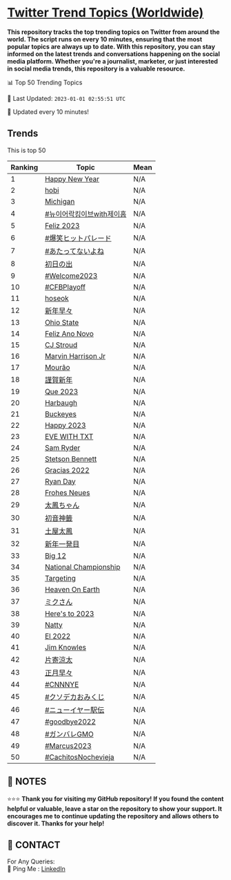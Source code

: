 [Twitter Trend Topics (Worldwide)](https://github.com/ErcinDedeoglu/Twitter-Trend-Topics)
==========

**This repository tracks the top trending topics on Twitter from around the world. 
The script runs on every 10 minutes, ensuring that the most popular topics are always up to date. 
With this repository, you can stay informed on the latest trends and conversations happening on the social media platform. 
Whether you're a journalist, marketer, or just interested in social media trends, this repository is a valuable resource.**


📊 Top 50 Trending Topics

📆 Last Updated: `2023-01-01 02:55:51 UTC`

🔧 Updated every 10 minutes!


## Trends

This is top 50

| Ranking | Topic | Mean |
| ------- | ------------ | ------------ |
| 1 | [Happy New Year](http://twitter.com/search?q=Happy+New+Year) | N/A |
| 2 | [hobi](http://twitter.com/search?q=hobi) | N/A |
| 3 | [Michigan](http://twitter.com/search?q=Michigan) | N/A |
| 4 | [#뉴이어락킹이브with제이홉](http://twitter.com/search?q=%23%eb%89%b4%ec%9d%b4%ec%96%b4%eb%9d%bd%ed%82%b9%ec%9d%b4%eb%b8%8cwith%ec%a0%9c%ec%9d%b4%ed%99%89) | N/A |
| 5 | [Feliz 2023](http://twitter.com/search?q=Feliz+2023) | N/A |
| 6 | [#爆笑ヒットパレード](http://twitter.com/search?q=%23%e7%88%86%e7%ac%91%e3%83%92%e3%83%83%e3%83%88%e3%83%91%e3%83%ac%e3%83%bc%e3%83%89) | N/A |
| 7 | [#あたってないよね](http://twitter.com/search?q=%23%e3%81%82%e3%81%9f%e3%81%a3%e3%81%a6%e3%81%aa%e3%81%84%e3%82%88%e3%81%ad) | N/A |
| 8 | [初日の出](http://twitter.com/search?q=%e5%88%9d%e6%97%a5%e3%81%ae%e5%87%ba) | N/A |
| 9 | [#Welcome2023](http://twitter.com/search?q=%23Welcome2023) | N/A |
| 10 | [#CFBPlayoff](http://twitter.com/search?q=%23CFBPlayoff) | N/A |
| 11 | [hoseok](http://twitter.com/search?q=hoseok) | N/A |
| 12 | [新年早々](http://twitter.com/search?q=%e6%96%b0%e5%b9%b4%e6%97%a9%e3%80%85) | N/A |
| 13 | [Ohio State](http://twitter.com/search?q=Ohio+State) | N/A |
| 14 | [Feliz Ano Novo](http://twitter.com/search?q=Feliz+Ano+Novo) | N/A |
| 15 | [CJ Stroud](http://twitter.com/search?q=CJ+Stroud) | N/A |
| 16 | [Marvin Harrison Jr](http://twitter.com/search?q=Marvin+Harrison+Jr) | N/A |
| 17 | [Mourão](http://twitter.com/search?q=Mour%c3%a3o) | N/A |
| 18 | [謹賀新年](http://twitter.com/search?q=%e8%ac%b9%e8%b3%80%e6%96%b0%e5%b9%b4) | N/A |
| 19 | [Que 2023](http://twitter.com/search?q=Que+2023) | N/A |
| 20 | [Harbaugh](http://twitter.com/search?q=Harbaugh) | N/A |
| 21 | [Buckeyes](http://twitter.com/search?q=Buckeyes) | N/A |
| 22 | [Happy 2023](http://twitter.com/search?q=Happy+2023) | N/A |
| 23 | [EVE WITH TXT](http://twitter.com/search?q=EVE+WITH+TXT) | N/A |
| 24 | [Sam Ryder](http://twitter.com/search?q=Sam+Ryder) | N/A |
| 25 | [Stetson Bennett](http://twitter.com/search?q=Stetson+Bennett) | N/A |
| 26 | [Gracias 2022](http://twitter.com/search?q=Gracias+2022) | N/A |
| 27 | [Ryan Day](http://twitter.com/search?q=Ryan+Day) | N/A |
| 28 | [Frohes Neues](http://twitter.com/search?q=Frohes+Neues) | N/A |
| 29 | [太鳳ちゃん](http://twitter.com/search?q=%e5%a4%aa%e9%b3%b3%e3%81%a1%e3%82%83%e3%82%93) | N/A |
| 30 | [初音神籤](http://twitter.com/search?q=%e5%88%9d%e9%9f%b3%e7%a5%9e%e7%b1%a4) | N/A |
| 31 | [土屋太鳳](http://twitter.com/search?q=%e5%9c%9f%e5%b1%8b%e5%a4%aa%e9%b3%b3) | N/A |
| 32 | [新年一発目](http://twitter.com/search?q=%e6%96%b0%e5%b9%b4%e4%b8%80%e7%99%ba%e7%9b%ae) | N/A |
| 33 | [Big 12](http://twitter.com/search?q=Big+12) | N/A |
| 34 | [National Championship](http://twitter.com/search?q=National+Championship) | N/A |
| 35 | [Targeting](http://twitter.com/search?q=Targeting) | N/A |
| 36 | [Heaven On Earth](http://twitter.com/search?q=Heaven+On+Earth) | N/A |
| 37 | [ミクさん](http://twitter.com/search?q=%e3%83%9f%e3%82%af%e3%81%95%e3%82%93) | N/A |
| 38 | [Here's to 2023](http://twitter.com/search?q=Here%27s+to+2023) | N/A |
| 39 | [Natty](http://twitter.com/search?q=Natty) | N/A |
| 40 | [El 2022](http://twitter.com/search?q=El+2022) | N/A |
| 41 | [Jim Knowles](http://twitter.com/search?q=Jim+Knowles) | N/A |
| 42 | [片寄涼太](http://twitter.com/search?q=%e7%89%87%e5%af%84%e6%b6%bc%e5%a4%aa) | N/A |
| 43 | [正月早々](http://twitter.com/search?q=%e6%ad%a3%e6%9c%88%e6%97%a9%e3%80%85) | N/A |
| 44 | [#CNNNYE](http://twitter.com/search?q=%23CNNNYE) | N/A |
| 45 | [#クソデカおみくじ](http://twitter.com/search?q=%23%e3%82%af%e3%82%bd%e3%83%87%e3%82%ab%e3%81%8a%e3%81%bf%e3%81%8f%e3%81%98) | N/A |
| 46 | [#ニューイヤー駅伝](http://twitter.com/search?q=%23%e3%83%8b%e3%83%a5%e3%83%bc%e3%82%a4%e3%83%a4%e3%83%bc%e9%a7%85%e4%bc%9d) | N/A |
| 47 | [#goodbye2022](http://twitter.com/search?q=%23goodbye2022) | N/A |
| 48 | [#ガンバレGMO](http://twitter.com/search?q=%23%e3%82%ac%e3%83%b3%e3%83%90%e3%83%acGMO) | N/A |
| 49 | [#Marcus2023](http://twitter.com/search?q=%23Marcus2023) | N/A |
| 50 | [#CachitosNochevieja](http://twitter.com/search?q=%23CachitosNochevieja) | N/A |




## 📝 NOTES

⭐⭐⭐ **Thank you for visiting my GitHub repository! If you found the content helpful or valuable, leave a star on the repository to show your support. It encourages me to continue updating the repository and allows others to discover it. Thanks for your help!**

## 📨 CONTACT

 For Any Queries:  
            🏓 Ping Me : [LinkedIn](https://www.linkedin.com/in/ercindedeoglu/)